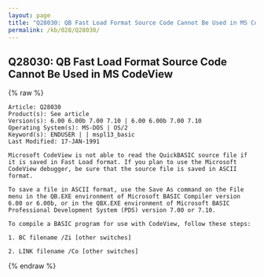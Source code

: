 ```yaml
---
layout: page
title: "Q28030: QB Fast Load Format Source Code Cannot Be Used in MS CodeView"
permalink: /kb/028/Q28030/
---
```


## Q28030: QB Fast Load Format Source Code Cannot Be Used in MS CodeView

{% raw %}

	Article: Q28030
	Product(s): See article
	Version(s): 6.00 6.00b 7.00 7.10 | 6.00 6.00b 7.00 7.10
	Operating System(s): MS-DOS | OS/2
	Keyword(s): ENDUSER | | mspl13_basic
	Last Modified: 17-JAN-1991
	
	Microsoft CodeView is not able to read the QuickBASIC source file if
	it is saved in Fast Load format. If you plan to use the Microsoft
	CodeView debugger, be sure that the source file is saved in ASCII
	format.
	
	To save a file in ASCII format, use the Save As command on the File
	menu in the QB.EXE environment of Microsoft BASIC Compiler version
	6.00 or 6.00b, or in the QBX.EXE environment of Microsoft BASIC
	Professional Development System (PDS) version 7.00 or 7.10.
	
	To compile a BASIC program for use with CodeView, follow these steps:
	
	1. BC filename /Zi [other switches]
	
	2. LINK filename /Co [other switches]

{% endraw %}
